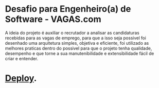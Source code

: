 # Desafio para Engenheiro(a) de Software - VAGAS.com

A ideia do projeto é auxiliar o recrutador a analisar as candidaturas recebidas para as vagas de emprego, para que a isso seja possivel foi desenhado uma arquitetura simples, objetiva e eficiente, foi utilizado as melhores praticas dentro do possivel para que o projeto tenha qualidade, desempenho e que torne a sua manutenibilidade e extensibilidade fácil de criar e entender.

# [Deploy](deploy.md).
